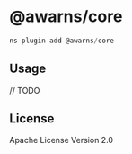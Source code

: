 # @awarns/core

```javascript
ns plugin add @awarns/core
```

## Usage

// TODO

## License

Apache License Version 2.0
